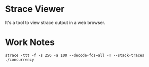 # Strace Viewer

It's a tool to view strace output in a web browser.


# Work Notes

```shell
strace -ttt -f -s 256 -a 100 --decode-fds=all -T --stack-traces ./concurrency 
```


